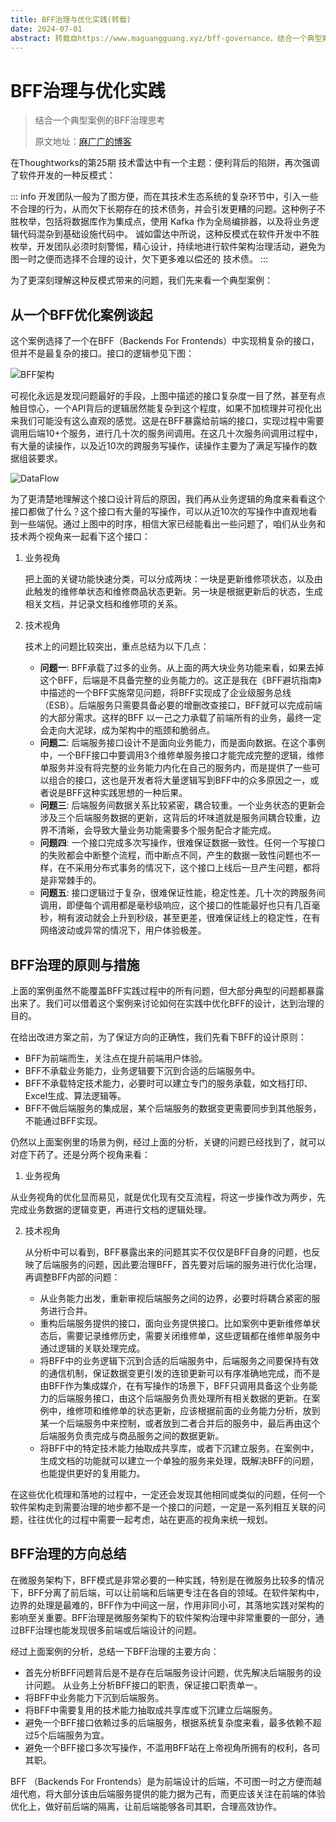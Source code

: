 ```yaml
---
title: BFF治理与优化实践(转载)
date: 2024-07-01
abstract: 转载自https://www.maguangguang.xyz/bff-governance，结合一个典型案例的BFF治理思考
---
```


# BFF治理与优化实践
>结合一个典型案例的BFF治理思考
>
> 原文地址：[麻广广的博客](https://www.maguangguang.xyz/bff-governance)
>

在Thoughtworks的第25期 技术雷达中有一个主题：便利背后的陷阱，再次强调了软件开发的一种反模式：

::: info
开发团队一般为了图方便，而在其技术生态系统的复杂环节中，引入一些不合理的行为，从而欠下长期存在的技术债务，并会引发更糟的问题。这种例子不胜枚举，包括将数据库作为集成点，使用 Kafka 作为全局编排器，以及将业务逻辑代码混杂到基础设施代码中。 诚如雷达中所说，这种反模式在软件开发中不胜枚举，开发团队必须时刻警惕，精心设计，持续地进行软件架构治理活动，避免为图一时之便而选择不合理的设计，欠下更多难以偿还的 技术债。
:::

为了更深刻理解这种反模式带来的问题，我们先来看一个典型案例：

## 从一个BFF优化案例谈起

这个案例选择了一个在BFF（Backends For Frontends）中实现稍复杂的接口，但并不是最复杂的接口。接口的逻辑参见下图：

![BFF架构](https://i.typlog.com/maguangguang/8351951710_889911.jpg)

可视化永远是发现问题最好的手段，上图中描述的接口复杂度一目了然，甚至有点触目惊心，一个API背后的逻辑居然能复杂到这个程度，如果不加梳理并可视化出来我们可能没有这么直观的感觉。这是在BFF暴露给前端的接口，实现过程中需要调用后端10+个服务，进行几十次的服务间调用。在这几十次服务间调用过程中，有大量的读操作，以及近10次的跨服务写操作，读操作主要为了满足写操作的数据组装要求。

![DataFlow](https://i.typlog.com/maguangguang/8350746668_039441.png)

为了更清楚地理解这个接口设计背后的原因，我们再从业务逻辑的角度来看看这个接口都做了什么？这个接口有大量的写操作，可以从近10次的写操作中直观地看到一些端倪。通过上图中的时序，相信大家已经能看出一些问题了，咱们从业务和技术两个视角来一起看下这个接口：

1. 业务视角
   
   把上面的关键功能快速分类，可以分成两块：一块是更新维修项状态，以及由此触发的维修单状态和维修商品状态更新。另一块是根据更新后的状态，生成相关文档，并记录文档和维修项的关系。

2. 技术视角
   
   技术上的问题比较突出，重点总结为以下几点：

   - **问题一**: BFF承载了过多的业务。从上面的两大块业务功能来看，如果去掉这个BFF，后端是不具备完整的业务能力的。这正是我在《BFF避坑指南》中描述的一个BFF实施常见问题，将BFF实现成了企业级服务总线（ESB）。后端服务只需要具备必要的增删改查接口，BFF就可以完成前端的大部分需求。这样的BFF 以一己之力承载了前端所有的业务，最终一定会走向大泥球，成为架构中的瓶颈和脆弱点。
   - **问题二**: 后端服务接口设计不是面向业务能力，而是面向数据。在这个事例中，一个BFF接口中要调用3个维修单服务接口才能完成完整的逻辑，维修单服务并没有将完整的业务能力内化在自己的服务内，而是提供了一些可以组合的接口，这也是开发者将大量逻辑写到BFF中的众多原因之一，或者说是BFF这种实践思想的一种后果。
   - **问题三**: 后端服务间数据关系比较紧密，耦合较重。一个业务状态的更新会涉及三个后端服务数据的更新，这背后的坏味道就是服务间耦合较重，边界不清晰，会导致大量业务功能需要多个服务配合才能完成。
   - **问题四**: 一个接口完成多次写操作，很难保证数据一致性。任何一个写接口的失败都会中断整个流程，而中断点不同，产生的数据一致性问题也不一样，在不采用分布式事务的情况下，这个接口上线后一旦产生问题，都将是非常棘手的。
   - **问题五**: 接口逻辑过于复杂，很难保证性能，稳定性差。几十次的跨服务间调用，即便每个调用都是毫秒级响应，这个接口的性能最好也只有几百毫秒，稍有波动就会上升到秒级，甚至更差，很难保证线上的稳定性，在有网络波动或异常的情况下，用户体验极差。

## BFF治理的原则与措施

上面的案例虽然不能覆盖BFF实践过程中的所有问题，但大部分典型的问题都暴露出来了。我们可以借着这个案例来讨论如何在实践中优化BFF的设计，达到治理的目的。

在给出改进方案之前，为了保证方向的正确性，我们先看下BFF的设计原则：

- BFF为前端而生，关注点在提升前端用户体验。
- BFF不承载业务能力，业务逻辑要下沉到合适的后端服务中。
- BFF不承载特定技术能力，必要时可以建立专门的服务承载，如文档打印、Excel生成、算法逻辑等。
- BFF不做后端服务的集成层，某个后端服务的数据变更需要同步到其他服务，不能通过BFF实现。

仍然以上面案例里的场景为例，经过上面的分析，关键的问题已经找到了，就可以对症下药了。还是分两个视角来看：

1. 业务视角
  
  从业务视角的优化显而易见，就是优化现有交互流程，将这一步操作改为两步，先完成业务数据的逻辑变更，再进行文档的逻辑处理。

2. 技术视角
   
   从分析中可以看到，BFF暴露出来的问题其实不仅仅是BFF自身的问题，也反映了后端服务的问题，因此要治理BFF，首先要对后端的服务进行优化治理，再调整BFF内部的问题：

   - 从业务能力出发，重新审视后端服务之间的边界，必要时将耦合紧密的服务进行合并。
   - 重构后端服务提供的接口，面向业务提供接口。比如案例中更新维修单状态后，需要记录维修历史，需要关闭维修单，这些逻辑都在维修单服务中通过逻辑的关联处理完成。
   - 将BFF中的业务逻辑下沉到合适的后端服务中，后端服务之间要保持有效的通信机制，保证数据变更引发的连锁更新可以有序准确地完成，而不是由BFF作为集成媒介，在有写操作的场景下，BFF只调用具备这个业务能力的后端服务接口，由这个后端服务负责处理所有相关数据的更新。在案例中，维修项和维修单的状态更新，应该根据前面的业务能力分析，放到某一个后端服务中来控制，或者放到二者合并后的服务中，最后再由这个后端服务负责完成与商品服务之间的数据更新。
   - 将BFF中的特定技术能力抽取成共享库，或者下沉建立服务。在案例中，生成文档的功能就可以建立一个单独的服务来处理，既解决BFF的问题，也能提供更好的复用能力。

在这些优化梳理和落地的过程中，一定还会发现其他相同或类似的问题，任何一个软件架构走到需要治理的地步都不是一个接口的问题，一定是一系列相互关联的问题，往往优化的过程中需要一起考虑，站在更高的视角来统一规划。

## BFF治理的方向总结

在微服务架构下，BFF模式是非常必要的一种实践，特别是在微服务比较多的情况下，BFF分离了前后端，可以让前端和后端更专注在各自的领域。在软件架构中，边界的处理是最难的，BFF作为中间这一层，作用非同小可，其落地实践对架构的影响至关重要。BFF治理是微服务架构下的软件架构治理中非常重要的一部分，通过BFF治理也能发现很多前端或后端设计的问题。

经过上面案例的分析，总结一下BFF治理的主要方向：

- 首先分析BFF问题背后是不是存在后端服务设计问题，优先解决后端服务的设计问题。
从业务上分析BFF接口的职责，保证接口职责单一。
- 将BFF中业务能力下沉到后端服务。
- 将BFF中需要复用的技术能力抽取成共享库或下沉建立后端服务。
- 避免一个BFF接口依赖过多的后端服务，根据系统复杂度来看，最多依赖不超过5个后端服务为宜。
- 避免一个BFF接口多次写操作，不滥用BFF站在上帝视角所拥有的权利，各司其职。

BFF （Backends For Frontends）是为前端设计的后端，不可图一时之方便而越俎代庖，将大部分该由后端服务提供的能力据为己有，而更应该关注在前端的体验优化上，做好前后端的隔离，让前后端能够各司其职，合理高效协作。
